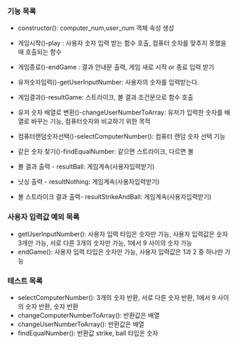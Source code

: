 ### 기능 목록
- constructor(): computer_num,user_num 객체 속성 생성
- 게임시작()-play : 사용자 숫자 입력 받는 함수 호출, 컴퓨터 숫자를 맞추지 못했을때 호출되는 함수
- 게임종료()-endGame : 결과 안내문 출력, 게임 새로 시작 or 종료 입력 받기

- 유저숫자입력()-getUserInputNumber: 사용자의 숫자를 입력받는다.
- 게임결과()-resultGame: 스트라이크, 볼 결과 조건문으로 함수 호출

- 유저 숫자 배열로 변환()-changeUserNumberToArray: 유저가 입력한 숫자를 배열로 바꾸는 기능, 컴퓨터숫자와 비교하기 위한 목적
- 컴퓨터랜덤숫자선택()-selectComputerNumber(): 컴퓨터 랜덤 숫자 선택 기능
- 같은 숫자 찾기()-findEqualNumber: 같으면 스트라이크, 다르면 볼
- 볼 결과 출력 - resultBall: 게임계속(사용자입력받기)
- 낫싱 출력 - resultNothing: 게임계속(사용자입력받기)
- 볼 스트라이크 결과 출력- resultStrikeAndBall:  게임계속(사용자입력받기)

### 사용자 입력값 예외 목록
- getUserInputNumber(): 사용자 입력 타입은 숫자만 가능, 사용자 입력값은 숫자 3개만 가능, 서로 다른 3개의 숫자만 가능, 1에서 9 사이의 숫자 가능
- endGame(): 사용자 입력 타입은 숫자만 가능, 사용자 입력값은 1과 2 중 하나만 가능

### 테스트 목록
- selectComputerNumber(): 3개의 숫자 반환, 서로 다른 숫자 반환, 1에서 9 사이의 숫자 반환, 숫자 반환
- changeComputerNumberToArray(): 반환값은 배열
- changeUserNumberToArray(): 반환값은 배열
- findEqualNumber(): 반환값 strike, ball 타입은 숫자

